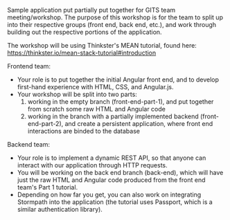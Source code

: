 Sample application put partially put together for GITS team meeting/workshop. The purpose of this workshop is for the team to split up into their respective groups (front end, back end, etc.), and work through building out the respective portions of the application.

The workshop will be using Thinkster's MEAN tutorial, found here: https://thinkster.io/mean-stack-tutorial#introduction

Frontend team:
- Your role is to put together the initial Angular front end, and to develop first-hand experience with HTML, CSS, and Angular.js.
- Your workshop will be split into two parts:
	1) working in the empty branch (front-end-part-1), and put together from scratch some raw HTML and Angular code
	2) working in the branch with a partially implemented backend (front-end-part-2), and create a persistent application, where front end interactions are binded to the database

Backend team:
- Your role is to implement a dynamic REST API, so that anyone can interact with our application through HTTP requests.
- You will be working on the back end branch (back-end), which will have just the raw HTML and Angular code produced from the front end team's Part 1 tutorial.
- Depending on how far you get, you can also work on integrating Stormpath into the application (the tutorial uses Passport, which is a similar authentication library).
